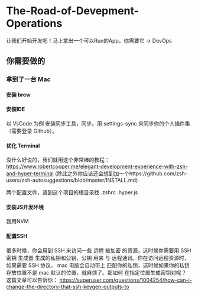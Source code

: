 # The-Road-of-Devepment-Operations
让我们开始开发吧！马上拿出一个可以Run的App，你需要它 -> DevOps


## 你需要做的

### 拿到了一台 Mac
#### 安装 brew
#### 安装IDE
以 VsCode 为例
安装同步工具，同步。用 settings-sync 来同步你的个人插件集 （需要登录 Github）。

#### 优化 Terminal

没什么好说的，我们就用这个非常棒的教程：
https://www.robertcooper.me/elegant-development-experience-with-zsh-and-hyper-terminal
(除此之外你应该还会想到加一个https://github.com/zsh-users/zsh-autosuggestions/blob/master/INSTALL.md)

两个配置文件，请到这个项目的根目录找
.zshrc
.hyper.js

#### 安装JS开发环境
我用NVM

#### 配置SSH
很多时候，你会用到 SSH 来访问一些 远程 被加密 的资源，这时候你需要用 SSH 密钥 生成器 生成的私钥和公钥，公钥 用来 与 远程通讯。你在访问远程资源时， 如果需要 SSH 协议， mac 电脑会自动带上 匹配你的私钥，这时候如果你的私钥存放位置不是 mac 默认的位置，就麻烦了。那如何 在指定位置生成密钥对呢？
这篇文章可以告诉你：
https://superuser.com/questions/1004254/how-can-i-change-the-directory-that-ssh-keygen-outputs-to

